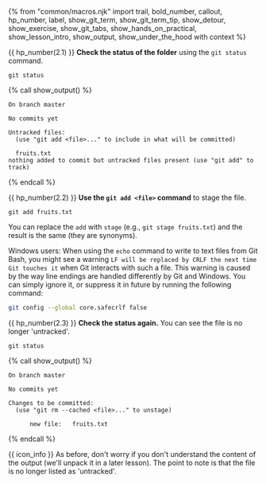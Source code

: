 {% from "common/macros.njk" import trail, bold_number, callout, hp_number, label, show_git_term, show_git_term_tip, show_detour, show_exercise, show_git_tabs, show_hands_on_practical, show_lesson_intro, show_output, show_under_the_hood with context %}

{{ hp_number(2.1) }} **Check the status of the folder** using the `git status` command.

<div class="indented-level1">

```bash{.no-line-numbers}
git status
```
{% call show_output() %}

```{.no-line-numbers}
On branch master

No commits yet

Untracked files:
  (use "git add <file>..." to include in what will be committed)

  fruits.txt
nothing added to commit but untracked files present (use "git add" to track)
```
{% endcall %}
</div>

{{ hp_number(2.2) }} **Use the `git add <file>` command** to stage the file.
<div class="indented-level1">

```bash{.no-line-numbers}
git add fruits.txt
```

<box type="tip" seamless>

You can replace the `add` with `stage` (e.g., `git stage fruits.txt`) and the result is the same (they are synonyms).
</box>
<box type="info" seamless icon=":fab-windows:">

Windows users: When using the `echo` command to write to text files from Git Bash, you might see a warning `LF will be replaced by CRLF the next time Git touches it` when Git interacts with such a file. This warning is caused by the way line endings are handled differently by Git and Windows. You can simply ignore it, or suppress it in future by running the following command:
```bash
git config --global core.safecrlf false
```

</box>
</div>

{{ hp_number(2.3) }} **Check the status again.** You can see the file is no longer 'untracked'.
<div class="indented-level1">

```bash{.no-line-numbers}
git status
```
{% call show_output()  %}

```{.no-line-numbers}
On branch master

No commits yet

Changes to be committed:
  (use "git rm --cached <file>..." to unstage)

      new file:   fruits.txt

```
{% endcall %}

{{ icon_info }} As before, don't worry if you don't understand the content of the output (we'll unpack it in a later lesson). The point to note is that the file is no longer listed as 'untracked'.
</div>

